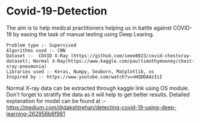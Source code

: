 # Covid-19-Detection
The aim is to help medical practitioners helping us in battle against COVID-19 by easing the task of manual testing using Deep Learing.

    Problem type :- Supervised
    Algorithms used :- CNN
    Dataset :-  COVID X-Ray (https://github.com/ieee8023/covid-chestxray-dataset); Normal X-Ray(https://www.kaggle.com/paultimothymooney/chest-xray-pneumonia)
    Libraries used :- Keras, Numpy, Seaborn, Matplotlib, os
    Inspired by :- https://www.youtube.com/watch?v=nHQDDAAzIsI

Normal X-ray data can be extracted through kaggle link using OS module. Don't forget to stratify the data as it will help to get better results.
Detailed explanation for model can be found at :- https://medium.com/@dakshtrehan/detecting-covid-19-using-deep-learning-262956b6f981
